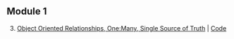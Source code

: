 ## Module 1
3. [Object Oriented Relationships, One:Many, Single Source of Truth](https://youtu.be/bGxs0_5_goE) | [Code](https://github.com/learn-co-students/web-121117/tree/master/03_oo_relations)

